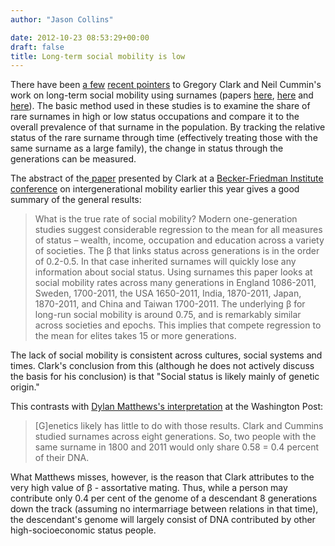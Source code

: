 ```yaml
---
author: "Jason Collins"

date: 2012-10-23 08:53:29+00:00
draft: false
title: Long-term social mobility is low
---
```


There have been [a few](http://www.npr.org/2012/10/16/162936707/movin-on-up-that-may-depend-on-your-last-name) [recent pointers](http://marginalrevolution.com/marginalrevolution/2012/10/surnames-and-the-laws-of-social-mobility.html) to Gregory Clark and Neil Cummin's work on long-term social mobility using surnames (papers [here](http://bfi.uchicago.edu/humcap/networks/mip/events/intergen_mobility/Clark_SurnamesandtheLawsofSocialMobility.pdf), [here](http://www.econ.ucdavis.edu/faculty/gclark/papers/Sweden%202012%20AUG.pdf) and [here](http://www.econ.ucdavis.edu/faculty/gclark/papers/Clark%20Cummins%201800-2011%20Revision2.pdf)). The basic method used in these studies is to examine the share of rare surnames in high or low status occupations and compare it to the overall prevalence of that surname in the population. By tracking the relative status of the rare surname through time (effectively treating those with the same surname as a large family), the change in status through the generations can be measured.

The abstract of the[ paper](http://bfi.uchicago.edu/humcap/networks/mip/events/intergen_mobility/Clark_SurnamesandtheLawsofSocialMobility.pdf) presented by Clark at a [Becker-Friedman Institute conference](http://bfi.uchicago.edu/humcap/networks/mip/events/intergen_mobility/) on intergenerational mobility earlier this year gives a good summary of the general results:


<blockquote>What is the true rate of social mobility? Modern one-generation studies suggest considerable regression to the mean for all measures of status – wealth, income, occupation and education across a variety of societies. The β that links status across generations is in the order of 0.2-0.5. In that case inherited surnames will quickly lose any information about social status. Using surnames this paper looks at social mobility rates across many generations in England 1086-2011, Sweden, 1700-2011, the USA 1650-2011, India, 1870-2011, Japan, 1870-2011, and China and Taiwan 1700-2011. The underlying β for long-run social mobility is around 0.75, and is remarkably similar across societies and epochs. This implies that compete regression to the mean for elites takes 15 or more generations.</blockquote>


The lack of social mobility is consistent across cultures, social systems and times. Clark's conclusion from this (although he does not actively discuss the basis for his conclusion) is that "Social status is likely mainly of genetic origin."

This contrasts with [Dylan Matthews's interpretation](http://www.washingtonpost.com/blogs/ezra-klein/wp/2012/10/18/how-your-last-name-will-doom-your-ancestors-centuries-from-now/?wprss=rss_ezra-klein) at the Washington Post:


<blockquote>[G]enetics likely has little to do with those results. Clark and Cummins studied surnames across eight generations. So, two people with the same surname in 1800 and 2011 would only share 0.58 = 0.4 percent of their DNA.</blockquote>


What Matthews misses, however, is the reason that Clark attributes to the very high value of β - assortative mating. Thus, while a person may contribute only 0.4 per cent of the genome of a descendant 8 generations down the track (assuming no intermarriage between relations in that time), the descendant's genome will largely consist of DNA contributed by other high-socioeconomic status people.
